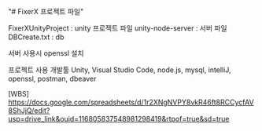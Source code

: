 "# FixerX 프로젝트 파일"

FixerXUnityProject : unity 프로젝트 파일
unity-node-server : 서버 파일
DBCreate.txt : db

서버 사용시 openssl 설치

프로젝트 사용 개발툴 Unity, Visual Studio Code, node.js, mysql, intelliJ, openssl, postman, dbeaver

[WBS]
https://docs.google.com/spreadsheets/d/1r2XNgNVPY8vkR46ft8RCCycfAV8ShJjQ/edit?usp=drive_link&ouid=116805837548981298419&rtpof=true&sd=true
